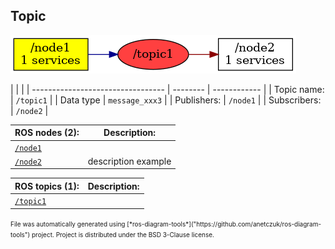 <!--
File was automatically generated using 'ros-diagram-tools' project.
Project is distributed under the BSD 3-Clause license.
-->

## Topic

[![/topic1](t__topic1.png "/topic1")](t__topic1.png)

|  |  |
| --------------------------------- | -------- | ------------ |
| Topic name: | `/topic1` |
| Data type | `message_xxx3` |
| Publishers: | `/node1` |
| Subscribers: | `/node2` |


| ROS nodes (2): | Description: |
| ----------------------------------- | ------------ |
| [`/node1`](n__node1.html) |  |
| [`/node2`](n__node2.html) | description example |

| ROS topics (1): | Description: |
| ----------------------------------- | ------------ |
| [`/topic1`](t__topic1.html) |  |


<font size="1">
    File was automatically generated using [*ros-diagram-tools*]("https://github.com/anetczuk/ros-diagram-tools") project.
    Project is distributed under the BSD 3-Clause license.
</font>
